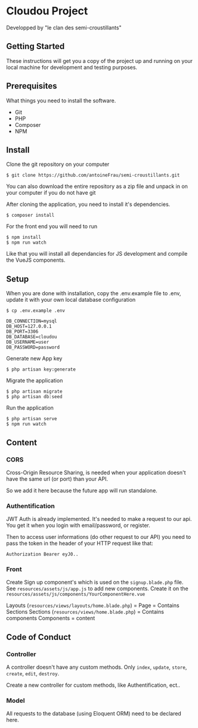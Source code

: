 # Cloudou Project
Developped by "le clan des semi-croustillants"

## Getting Started
These instructions will get you a copy of the project up and running on your local machine for development and testing purposes.

## Prerequisites
What things you need to install the software.

- Git
- PHP
- Composer
- NPM

## Install
Clone the git repository on your computer
```
$ git clone https://github.com/antoineFrau/semi-croustillants.git
```
You can also download the entire repository as a zip file and unpack in on your computer if you do not have git

After cloning the application, you need to install it's dependencies.
```
$ composer install
```

For the front end you will need to run 
```
$ npm install
$ npm run watch
```
Like that you will install all dependancies for JS development and compile the VueJS components.

## Setup
When you are done with installation, copy the .env.example file to .env, update it with your own local database configuration
```
$ cp .env.example .env
```
```
DB_CONNECTION=mysql
DB_HOST=127.0.0.1
DB_PORT=3306
DB_DATABASE=cloudou
DB_USERNAME=user
DB_PASSWORD=password
```

Generate new App key
```
$ php artisan key:generate
```

Migrate the application
```
$ php artisan migrate
$ php artisan db:seed
``` 

Run the application
```
$ php artisan serve
$ npm run watch
```

## Content

### CORS

Cross-Origin Resource Sharing, is needed when your application doesn't have the same url (or port) than your API.

So we add it here because the future app will run standalone.

### Authentification 

JWT Auth is already implemented. It's needed to make a request to our api. You get it when you login with email/password, or register.

Then to access user informations (do other request to our API) you need to pass the token in the header of your HTTP request like that:
```
Authorization Bearer eyJ0..
```

### Front 
Create Sign up component's which is used on the `signup.blade.php` file. 
See `resources/assets/js/app.js` to add new components.
Create it on the `resources/assets/js/components/YourComponentHere.vue`

Layouts (`resources/views/layouts/home.blade.php`) = Page = Contains Sections
Sections (`resources/views/home.blade.php`) = Contains components
Components = content


## Code of Conduct

### Controller

A controller doesn't have any custom methods. Only `index`, `update`, `store`, `create`, `edit`, `destroy`.

Create a new controller for custom methods, like Authentification, ect..

### Model
All requests to the database (using Eloquent ORM) need to be declared here. 

